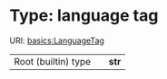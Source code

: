 
# Type: language tag




URI: [basics:LanguageTag](https://w3id.org/kgcl/basics/LanguageTag)

|  |  |  |
| --- | --- | --- |
| Root (builtin) type | | **str** |
